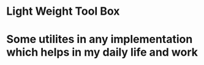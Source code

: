 # Light Weight Tool Box

# Some utilites in any implementation which helps in my daily life and work
